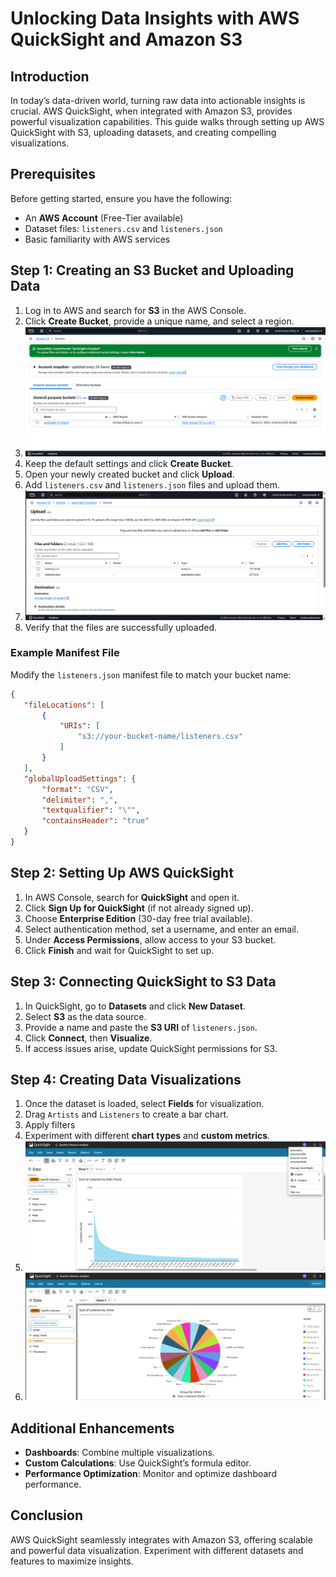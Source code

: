 # Unlocking Data Insights with AWS QuickSight and Amazon S3

## Introduction
In today’s data-driven world, turning raw data into actionable insights is crucial. AWS QuickSight, when integrated with Amazon S3, provides powerful visualization capabilities. This guide walks through setting up AWS QuickSight with S3, uploading datasets, and creating compelling visualizations.

## Prerequisites
Before getting started, ensure you have the following:
- An **AWS Account** (Free-Tier available)
- Dataset files: `listeners.csv` and `listeners.json`
- Basic familiarity with AWS services

## Step 1: Creating an S3 Bucket and Uploading Data
1. Log in to AWS and search for **S3** in the AWS Console.
2. Click **Create Bucket**, provide a unique name, and select a region.
3. ![Create Bucket](images/bucketCreation.png)
4. Keep the default settings and click **Create Bucket**.
5. Open your newly created bucket and click **Upload**.
6. Add `listeners.csv` and `listeners.json` files and upload them.
7.  ![upload files](images/filesUpload.png)
8. Verify that the files are successfully uploaded.

### Example Manifest File
Modify the `listeners.json` manifest file to match your bucket name:
```json
{
   "fileLocations": [
       {
           "URIs": [
               "s3://your-bucket-name/listeners.csv"
           ]
       }
   ],
   "globalUploadSettings": {
       "format": "CSV",
       "delimiter": ",",
       "textqualifier": "\"",
       "containsHeader": "true"
   }
}
```

## Step 2: Setting Up AWS QuickSight
1. In AWS Console, search for **QuickSight** and open it.
2. Click **Sign Up for QuickSight** (if not already signed up).
3. Choose **Enterprise Edition** (30-day free trial available).
4. Select authentication method, set a username, and enter an email.
5. Under **Access Permissions**, allow access to your S3 bucket.
6. Click **Finish** and wait for QuickSight to set up.

## Step 3: Connecting QuickSight to S3 Data
1. In QuickSight, go to **Datasets** and click **New Dataset**.
2. Select **S3** as the data source.
3. Provide a name and paste the **S3 URI** of `listeners.json`.
4. Click **Connect**, then **Visualize**.
5. If access issues arise, update QuickSight permissions for S3.

## Step 4: Creating Data Visualizations
1. Once the dataset is loaded, select **Fields** for visualization.
2. Drag `Artists` and `Listeners` to create a bar chart.
3. Apply filters
4. Experiment with different **chart types** and **custom metrics**.
5. ![Barchart](images/differentType1.png)
6. ![pie chart](images/differentType2.png)

## Additional Enhancements
- **Dashboards**: Combine multiple visualizations.
- **Custom Calculations**: Use QuickSight’s formula editor.
- **Performance Optimization**: Monitor and optimize dashboard performance.

## Conclusion
AWS QuickSight seamlessly integrates with Amazon S3, offering scalable and powerful data visualization. Experiment with different datasets and features to maximize insights.


   ```



